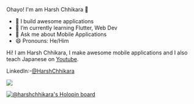 Ohayo! I'm am Harsh Chhikara 👋


- 🔭 I build awesome applications
- 🌱 I’m currently learning Flutter, Web Dev
- 💬 Ask me about Mobile Applications
- 😄 Pronouns: He/Him

Hi! I am Harsh Chhikara, I make awesome mobile applications and I also teach Japanese on [Youtube](https://www.youtube.com/channel/UCInbeKhj9QUsyhh_XEMCjKg).

LinkedIn:-[@HarshChhikara](https://www.linkedin.com/in/harsh-chhikara-191a84175/)

<img src="https://github-readme-stats.vercel.app/api?username=HarshChhikara&&show_icons=true&title_color=ffffff&icon_color=bb2acf&text_color=daf7dc&bg_color=151515">

[![@harshchhikara's Holopin board](https://holopin.io/api/user/board?user=harshchhikara)](https://holopin.io/@harshchhikara)

